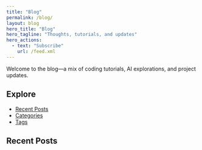 ```yaml
---
title: "Blog"
permalink: /blog/
layout: blog
hero_title: "Blog"
hero_tagline: "Thoughts, tutorials, and updates"
hero_actions:
  - text: "Subscribe"
    url: /feed.xml
---
```


Welcome to the blog—a mix of coding tutorials, AI explorations, and project updates.

<nav class="page-nav">
  <h2>Explore</h2>
  <ul>
    <li><a href="#recent-posts">Recent Posts</a></li>
    <li><a href="/categories/">Categories</a></li>
    <li><a href="/tags/">Tags</a></li>
  </ul>
</nav>

<h2 id="recent-posts">Recent Posts</h2>

